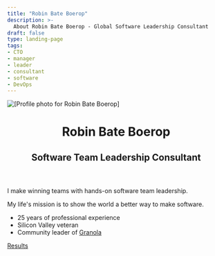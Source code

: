 ```yaml
---
title: "Robin Bate Boerop"
description: >-
  About Robin Bate Boerop - Global Software Leadership Consultant
draft: false
type: landing-page
tags:
- CTO
- manager
- leader
- consultant
- software
- DevOps
---
```


<div
 id="main-flex-container"
 class="flex-l pa3 mw8 center"
 ><div
   id="image-container"
   class="w-50-l flex justify-center justify-end-l mr3-l"
   ><img
     id="image-robinbb-profile"
     alt="[Profile photo for Robin Bate Boerop]"
     class="dtc br2"
     style="max-height: 600px;"
     src="/images/robinbb-profile-photo-bw.jpeg"
     >
  </div>
  <div
   id="text-container"
   class="w-50-l mw7 pb2"
   ><header
     id="about-header"
     class="mt3 mt0-l"
     ><h1
       class="f1 lh-title mt0 mb1"
       >Robin Bate Boerop</h1>
      <h2 class="mt0">Software Team Leadership Consultant</h2>
    </header>
    <div
     id="default-single-content-wrapper"
     class="nested-copy-line-height lh-copy f4 nested-links nested-img"
     >

I make winning teams with hands-on software team leadership.

My life's mission is to show the world a better way to make software.

- 25 years of professional experience
- Silicon Valley veteran
- Community leader of <a href="https://granola.team" target="_blank">Granola</a> 

<a href="/results/" class="button f3 ph3 pv1 br3 b">Results</a>

</div>
</div>
</div>
